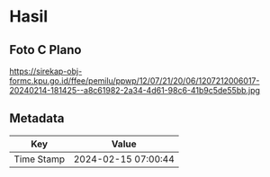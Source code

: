 # Hasil

## Foto C Plano

https://sirekap-obj-formc.kpu.go.id/ffee/pemilu/ppwp/12/07/21/20/06/1207212006017-20240214-181425--a8c61982-2a34-4d61-98c6-41b9c5de55bb.jpg


## Metadata

| Key        | Value               |
| ---------- | ------------------- |
| Time Stamp | 2024-02-15 07:00:44 |




